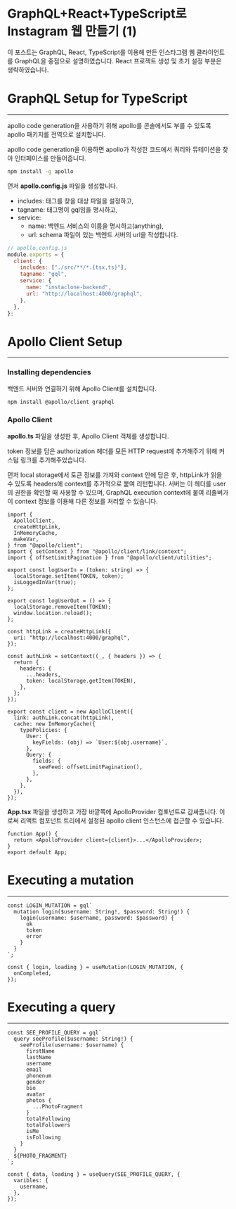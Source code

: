 # GraphQL+React+TypeScript로 Instagram 웹 만들기 (1)

이 포스트는 GraphQL, React, TypeScript를 이용해 만든 인스타그램 웹 클라이언트를 GraphQL을 중점으로 설명하였습니다. React 프로젝트 생성 및 초기 설정 부분은 생략하였습니다.

# GraphQL Setup for TypeScript

---

apollo code generation을 사용하기 위해 apollo를 콘솔에서도 부를 수 있도록 apollo 패키지를 전역으로 설치합니다.

apollo code generation을 이용하면 apollo가 작성한 코드에서 쿼리와 뮤테이션을 찾아 인터페이스를 만들어줍니다.

```bash
npm install -g apollo
```

먼저 **apollo.config.js** 파일을 생성합니다.

- includes: 태그를 찾을 대상 파일을 설정하고,
- tagname: 태그명이 gql임을 명시하고,
- service:
  - name: 백엔드 서비스의 이름을 명시하고(anything),
  - url: schema 파일이 있는 백엔드 서버의 url을 작성합니다.

```jsx
// apollo.config.js
module.exports = {
  client: {
    includes: ["./src/**/*.{tsx,ts}"],
    tagname: "gql",
    service: {
      name: "instaclone-backend",
      url: "http://localhost:4000/graphql",
    },
  },
};
```

# Apollo Client Setup

---

### Installing dependencies

백엔드 서버와 연결하기 위해 Apollo Client를 설치합니다.

```bash
npm install @apollo/client graphql
```

### Apollo Client

**apollo.ts** 파일을 생성한 후, Apollo Client 객체를 생성합니다.

token 정보를 담은 authorization 헤더를 모든 HTTP request에 추가해주기 위해 커스텀 링크를 추가해주었습니다.

먼저 local storage에서 토큰 정보를 가져와 context 안에 담은 후, httpLink가 읽을 수 있도록 headers에 context를 추가적으로 붙여 리턴합니다. 서버는 이 헤더를 user의 권한을 확인할 때 사용할 수 있으며, GraphQL execution context에 붙여 리졸버가 이 context 정보를 이용해 다른 정보를 처리할 수 있습니다.

```tsx
import {
  ApolloClient,
  createHttpLink,
  InMemoryCache,
  makeVar,
} from "@apollo/client";
import { setContext } from "@apollo/client/link/context";
import { offsetLimitPagination } from "@apollo/client/utilities";

export const logUserIn = (token: string) => {
  localStorage.setItem(TOKEN, token);
  isLoggedInVar(true);
};

export const logUserOut = () => {
  localStorage.removeItem(TOKEN);
  window.location.reload();
};

const httpLink = createHttpLink({
  uri: "http://localhost:4000/graphql",
});

const authLink = setContext((_, { headers }) => {
  return {
    headers: {
      ...headers,
      token: localStorage.getItem(TOKEN),
    },
  };
});

export const client = new ApolloClient({
  link: authLink.concat(httpLink),
  cache: new InMemoryCache({
    typePolicies: {
      User: {
        keyFields: (obj) => `User:${obj.username}`,
      },
      Query: {
        fields: {
          seeFeed: offsetLimitPagination(),
        },
      },
    },
  }),
});
```

**App.tsx** 파일을 생성하고 가장 바깥쪽에 ApolloProvider 컴포넌트로 감싸줍니다. 이로써 리액트 컴포넌트 트리에서 설정된 apollo client 인스턴스에 접근할 수 있습니다.

```tsx
function App() {
  return <ApolloProvider client={client}>...</ApolloProvider>;
}
export default App;
```

# Executing a mutation

---

```tsx
const LOGIN_MUTATION = gql`
  mutation login($username: String!, $password: String!) {
    login(username: $username, password: $password) {
      ok
      token
      error
    }
  }
`;
```

```tsx
const { login, loading } = useMutation(LOGIN_MUTATION, {
  onCompleted,
});
```

# Executing a query

---

```tsx
const SEE_PROFILE_QUERY = gql`
  query seeProfile($username: String!) {
    seeProfile(username: $username) {
      firstName
      lastName
      username
      email
      phonenum
      gender
      bio
      avatar
      photos {
        ...PhotoFragment
      }
      totalFollowing
      totalFollowers
      isMe
      isFollowing
    }
  }
  ${PHOTO_FRAGMENT}
`;
```

```tsx
const { data, loading } = useQuery(SEE_PROFILE_QUERY, {
  varibles: {
    username,
  },
});
```
